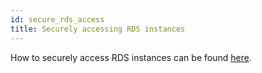 ```yaml
---
id: secure_rds_access
title: Securely accessing RDS instances
---
```


How to securely access RDS instances can be found [here](https://playbook.hackney.gov.uk/API-Playbook/ec2_access).